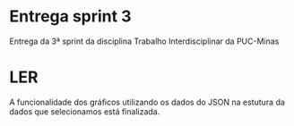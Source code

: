 # Entrega sprint 3
 Entrega da 3ª sprint da disciplina Trabalho Interdisciplinar da PUC-Minas

# LER
 A funcionalidade dos gráficos utilizando os dados do JSON na estutura da dados que selecionamos está finalizada.
